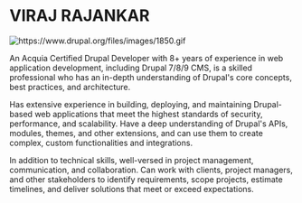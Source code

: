 # VIRAJ RAJANKAR

<img class="transparent" alt="https://www.drupal.org/files/images/1850.gif" src="https://www.drupal.org/files/images/1850.gif">

An Acquia Certified Drupal Developer with 8+ years of experience in web application development, including Drupal 7/8/9 CMS, is a skilled professional who has an in-depth understanding of Drupal's core concepts, best practices, and architecture.

Has extensive experience in building, deploying, and maintaining Drupal-based web applications that meet the highest standards of security, performance, and scalability. Have a deep understanding of Drupal's APIs, modules, themes, and other extensions, and can use them to create complex, custom functionalities and integrations.

In addition to technical skills, well-versed in project management, communication, and collaboration. Can work with clients, project managers, and other stakeholders to identify requirements, scope projects, estimate timelines, and deliver solutions that meet or exceed expectations.




